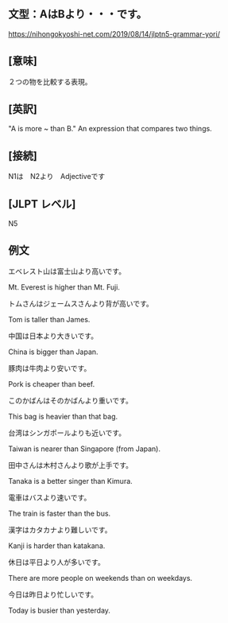 ## 文型：AはBより・・・です。
<https://nihongokyoshi-net.com/2019/08/14/jlptn5-grammar-yori/>

## [意味]
２つの物を比較する表現。

## [英訳]
"A is more ~ than B."
An expression that compares two things.

## [接続]
N1は　N2より　Adjectiveです

## [JLPT レベル]
N5

## 例文

エベレスト山は富士山より高いです。

Mt. Everest is higher than Mt. Fuji.

トムさんはジェームスさんより背が高いです。

Tom is taller than James.

中国は日本より大きいです。

China is bigger than Japan.

豚肉は牛肉より安いです。

Pork is cheaper than beef.

このかばんはそのかばんより重いです。

This bag is heavier than that bag.

台湾はシンガポールよりも近いです。

Taiwan is nearer than Singapore (from Japan).

田中さんは木村さんより歌が上手です。

Tanaka is a better singer than Kimura.

電車はバスより速いです。

The train is faster than the bus.

漢字はカタカナより難しいです。

Kanji is harder than katakana.

休日は平日より人が多いです。

There are more people on weekends than on weekdays.

今日は昨日より忙しいです。

Today is busier than yesterday.
